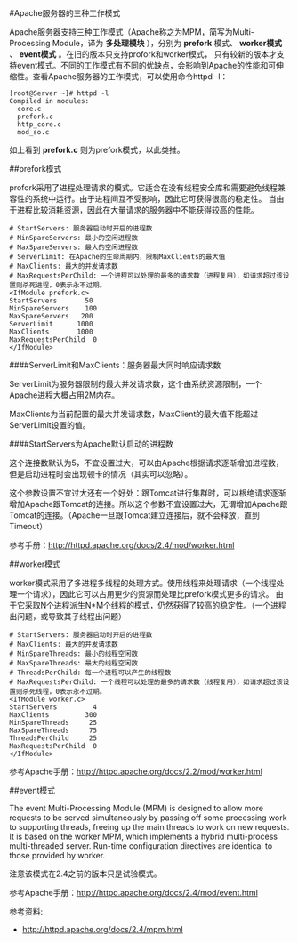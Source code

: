 #Apache服务器的三种工作模式
 
 Apache服务器支持三种工作模式（Apache称之为MPM，简写为Multi-Processing Module，译为 __多处理模块__ ），分别为 __prefork__ 模式、 __worker模式__ 、 __event模式__ 。在旧的版本只支持profork和worker模式，
只有较新的版本才支持event模式。不同的工作模式有不同的优缺点，会影响到Apache的性能和可伸缩性。查看Apache服务器的工作模式，可以使用命令httpd -l：

```shell
[root@Server ~]# httpd -l
Compiled in modules:
  core.c
  prefork.c
  http_core.c
  mod_so.c
```

  如上看到 __prefork.c__ 则为prefork模式，以此类推。

##prefork模式
 
 profork采用了进程处理请求的模式。它适合在没有线程安全库和需要避免线程兼容性的系统中运行。由于进程间互不受影响，因此它可获得很高的稳定性。
当由于进程比较消耗资源，因此在大量请求的服务器中不能获得较高的性能。

```
# StartServers: 服务器启动时开启的进程数
# MinSpareServers: 最小的空闲进程数
# MaxSpareServers: 最大的空闲进程数
# ServerLimit: 在Apache的生命周期内，限制MaxClients的最大值
# MaxClients: 最大的并发请求数
# MaxRequestsPerChild: 一个进程可以处理的最多的请求数（进程复用），如请求超过该设置则杀死进程，0表示永不过期。
<IfModule prefork.c>
StartServers       50   
MinSpareServers    100
MaxSpareServers   200
ServerLimit      1000
MaxClients       1000
MaxRequestsPerChild  0
</IfModule>
```

####ServerLimit和MaxClients：服务器最大同时响应请求数
 
 ServerLimit为服务器限制的最大并发请求数，这个由系统资源限制，一个Apache进程大概占用2M内存。
 
 MaxClients为当前配置的最大并发请求数，MaxClient的最大值不能超过ServerLimit设置的值。

####StartServers为Apache默认启动的进程数

 这个连接数默认为5，不宜设置过大，可以由Apache根据请求逐渐增加进程数，但是启动进程时会出现顿卡的情况（其实可以忽略）。
 
 这个参数设置不宜过大还有一个好处：跟Tomcat进行集群时，可以根绝请求逐渐增加Apache跟Tomcat的连接。所以这个参数不宜设置过大，无谓增加Apache跟Tomcat的连接。（Apache一旦跟Tomcat建立连接后，就不会释放，直到Timeout）

参考手册：<a target="_blank" href="http://httpd.apache.org/docs/2.4/mod/worker.html">http://httpd.apache.org/docs/2.4/mod/worker.html</a>

##worker模式
 
 worker模式采用了多进程多线程的处理方式。使用线程来处理请求（一个线程处理一个请求），因此它可以占用更少的资源而处理比prefork模式更多的请求。
由于它采取N个进程派生N*M个线程的模式，仍然获得了较高的稳定性。（一个进程出问题，或导致其子线程出问题）
  
```
# StartServers: 服务器启动时开启的进程数
# MaxClients: 最大的并发请求数
# MinSpareThreads: 最小的线程空闲数
# MaxSpareThreads: 最大的线程空闲数
# ThreadsPerChild: 每一个进程可以产生的线程数
# MaxRequestsPerChild: 一个线程可以处理的最多的请求数（线程复用），如请求超过该设置则杀死线程，0表示永不过期。
<IfModule worker.c>
StartServers         4
MaxClients         300
MinSpareThreads     25
MaxSpareThreads     75
ThreadsPerChild     25
MaxRequestsPerChild  0
</IfModule>
```

参考Apache手册：<a target="_blank" href="http://httpd.apache.org/docs/2.2/mod/worker.html">http://httpd.apache.org/docs/2.2/mod/worker.html</a>

##event模式

 The event Multi-Processing Module (MPM) is designed to allow more requests to be served simultaneously by passing off 
some processing work to supporting threads, freeing up the main threads to work on new requests. It is based on the worker MPM, 
which implements a hybrid multi-process multi-threaded server. Run-time configuration directives are identical to those provided by worker.
 
 注意该模式在2.4之前的版本只是试验模式。

参考Apache手册：<a target="_black" href="http://httpd.apache.org/docs/2.4/mod/event.html">http://httpd.apache.org/docs/2.4/mod/event.html<a>
 
 
参考资料:
 * <a target="_blank" href="http://httpd.apache.org/docs/2.4/mpm.html">http://httpd.apache.org/docs/2.4/mpm.html</a>
